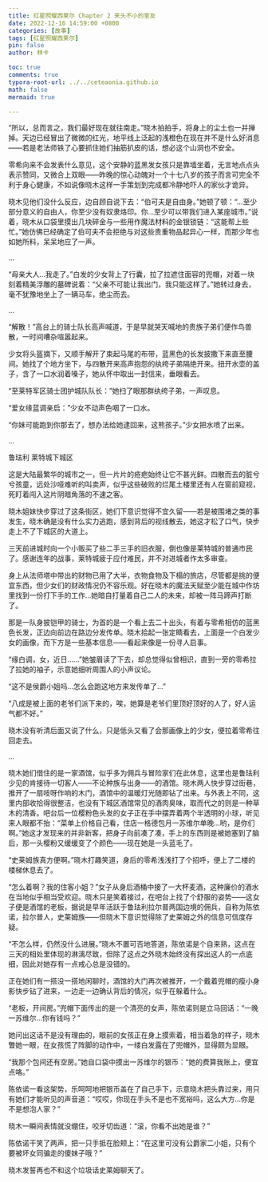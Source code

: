 ```yaml
---
title: 红星照耀西莱尔 Chapter 2 来头不小的室友
date: 2022-12-16 14:59:00 +0800
categories: [故事]
tags: [红星照耀西莱尔]
pin: false
author: 林卡

toc: true
comments: true
typora-root-url: ../../ceteaonia.github.io
math: false
mermaid: true

---
```

“所以，总而言之，我们最好现在就往南走。”晓木拍拍手，将身上的尘土也一并掸掉。天边已经冒出了微微的红光，地平线上泛起的浅橙色在现在并不是什么好消息——若是老法师铁了心要抓住她们抽筋扒皮的话，想必这个山洞也不安全。

零希向来不会发表什么意见，这个安静的蓝黑发女孩只是靠墙坐着，无言地点点头表示赞同，又微合上双眼——昨晚的惊心动魄对一个十七八岁的孩子而言可完全不利于身心健康，不如说像晓木这样一手策划到完成都冷静地吓人的家伙才诡异。

晓木见他们没什么反应，边自顾自说下去：“伯可夫是自由身。”她顿了顿：“…至少部分意义的自由人，你至少没有奴隶烙印。你…至少可以带我们进入某座城市。”说着，晓木从口袋里摸出几块碎金与一些用作魔法材料的金银锁链：“这能帮上些忙。”她仿佛已经确定了伯可夫不会拒绝与对这些贵重物品起异心一样，而那少年也如她所料，呆呆地应了一声。

...

“母亲大人…我走了。”白发的少女背上了行囊，拉了拉遮住面容的兜帽，对着一块刻着精美浮雕的墓碑说着：“父亲不可能让我出门，我只能这样了。”她转过身去，毫不犹豫地坐上了一辆马车，绝尘而去。

...

“解散！”高台上的骑士队长高声喊道，于是早就哭天喊地的贵族子弟们便作鸟兽散，一时间嘈杂喧嚣起来。

少女将头盔摘下，又顺手解开了束起马尾的布带，蓝黑色的长发披撒下来直至腰间。她找了个地方坐下，与四散开来高声抱怨的纨绔子弟隔绝开来。扭开水壶的盖子，含了一口水润着嗓子，她从怀中取出一封信来，垂眼看去。

“至莱特军区骑士团护城队队长：”她扫了眼那群纨绔子弟，一声叹息。

“爱女缘蓝调亲启：”少女不动声色咽了一口水。

“你妹可能跑到你那去了，想办法给她逮回来，这熊孩子。”少女把水喷了出来。

...

鲁珐利 莱特城下城区

这是大陆最繁华的城市之一，但一片片的疮疤始终让它不甚光鲜。四散而去的脏兮兮孩童，远处沙哑难听的叫卖声，似乎这些破败的烂尾土楼里还有人在窗前窥视，死盯着闯入这片阴暗角落的不速之客。

晓木姐妹快步穿过了这条街区，她们下意识觉得不宜久留——若是被围堵之类的事发生，晓木确是没有什么实力逃跑，感到背后的视线散去，她这才松了口气，快步走上不了下城区的大道上。

三天前进城时向一个小贩买了些二手三手的旧衣服，倒也像是莱特城的普通市民了。感谢连年的战事，莱特城疲于应付难民，并不对进城者作太多审查。

身上从法师塔中带出的财物已用了大半，衣物食物及下榻的旅店，尽管都是挑的便宜东西，但少女们的财政情况仍不容乐观。好在晓木的魔法天赋至少能在城中作坊里找到一份打下手的工作…她暗自打量着自己二人的未来，却被一阵马蹄声打断了。

那是一队身披铠甲的骑士，为首的是一个看上去二十出头，有着与零希相仿的蓝黑色长发，正边向前边在路边分发传单。晓木拾起一张定睛看去，上面是一个白发少女的画像，而下方是一些基本信息——看起来像是一份寻人启事。

“缘白调，女，近日……”她皱眉读了下去，却总觉得似曾相识，直到一旁的零希拉了拉她的袖子，示意她细听周围人的小声议论。

“这不是侯爵小姐吗…怎么会跑这地方来发传单了…”

“八成是被上面的老爷们派下来的，唉，她算是老爷们里顶好顶好的人了，好人运气都不好。”

晓木没有听清后面又说了什么，只是低头又看了会那画像上的少女，便拉着零希往回走去。

...

晓木她们借住的是一家酒馆，似乎多为佣兵与冒险家们在此休息，这里也是鲁珐利少见的肯接待一切客人——不论种族与出身——的酒馆。晓木两人快步穿过街巷，推开了一扇吱呀作响的木门，酒馆中的温暖灯光随即钻了出来。与外表上不同，这里内部收拾得很整洁，也没有下城区酒馆常见的酒肉臭味，取而代之的则是一种草木的清香。吧台后一位樱粉色头发的女子正在手中摆弄着两个半透明的小球，听见来人眼都不抬：“菜单上价格自己看，住店一格德包月一苏维尔单晚…哟，是你们啊。”她这才发现来的并非新客，把身子向前凑了凑，手上的东西则是被她塞到了脑后，那一头樱粉又缓缓变了个颜色——现在她是一头蓝毛了。

“史莱姆族真方便啊。”晓木打趣笑道，身后的零希浅浅打了个招呼，便上了二楼的楼梯休息去了。

“怎么着啊？我的住客小姐？”女子从身后酒桶中接了一大杯麦酒，这种廉价的酒水在当地似乎相当受欢迎。晓木只是笑着接过，在吧台上找了个舒服的姿势——这女子便是酒馆的老板，据说是早年活跃于鲁珐利拉尔普两国边境的佣兵，自称为陈依诺，拉尔普人，史莱姆族——但晓木下意识觉得除了史莱姆之外的信息可信度存疑。

“不怎么样，仍然没什么进展。”晓木不置可否地答道，陈依诺是个自来熟，这点在三天的相处里体现的淋漓尽致，但除了这点之外晓木始终没有探出这人的一点底细，因此对她存有一点戒心总是没错的。

正在她们有一搭没一搭地闲聊时，酒馆的大门再次被推开，一个戴着兜帽的瘦小身影快步钻了进来，一边走一边确认背后的情况，似乎在躲着什么。

“老板，开间房。”兜帽下面传出的是一个清亮的女声，陈依诺则是立马回话：“一晚一苏维尔…你有钱吗？”

她问出这话不是没有理由的，眼前的女孩正在身上摸索着，相当着急的样子，晓木瞥她一眼，在女孩慌了阵脚的动作中，一缕白发露在了兜帽外，显得颇为显眼。

“我那个包间还有空房。”她自口袋中摸出一苏维尔的银币：“她的费算我账上，便宜点咯。”

陈依诺一看这架势，乐呵呵地把银币盖在了自己手下，示意晓木把头靠过来，用只有她们才能听见的声音道：“哎哎，你现在手头不是也不宽裕吗，这么大方…你是不是想泡人家？”

晓木一瞬间表情就没绷住，咬牙切齿道：“滚，你看不出她是谁？”

陈依诺干笑了两声，把一只手抵在脸颊上：“在这里可没有公爵家二小姐，只有个要被坏女同骗走的傻妹子哦？”

晓木发誓再也不和这个垃圾话史莱姆聊天了。
